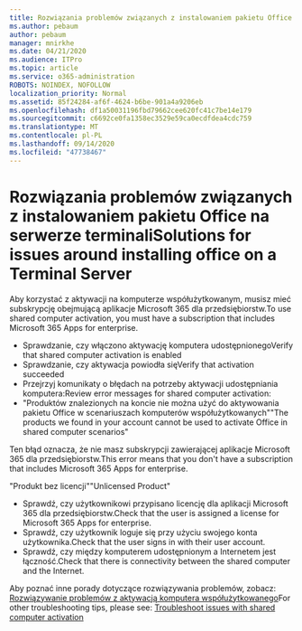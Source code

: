 ```yaml
---
title: Rozwiązania problemów związanych z instalowaniem pakietu Office na serwerze terminali
ms.author: pebaum
author: pebaum
manager: mnirkhe
ms.date: 04/21/2020
ms.audience: ITPro
ms.topic: article
ms.service: o365-administration
ROBOTS: NOINDEX, NOFOLLOW
localization_priority: Normal
ms.assetid: 85f24284-af6f-4624-b6be-901a4a9206eb
ms.openlocfilehash: df1a50031196fbd79662cee620fc41c7be14e179
ms.sourcegitcommit: c6692ce0fa1358ec3529e59ca0ecdfdea4cdc759
ms.translationtype: MT
ms.contentlocale: pl-PL
ms.lasthandoff: 09/14/2020
ms.locfileid: "47738467"
---
```

# <a name="solutions-for-issues-around-installing-office-on-a-terminal-server"></a><span data-ttu-id="2c6ca-102">Rozwiązania problemów związanych z instalowaniem pakietu Office na serwerze terminali</span><span class="sxs-lookup"><span data-stu-id="2c6ca-102">Solutions for issues around installing office on a Terminal Server</span></span>

<span data-ttu-id="2c6ca-103">Aby korzystać z aktywacji na komputerze współużytkowanym, musisz mieć subskrypcję obejmującą aplikacje Microsoft 365 dla przedsiębiorstw.</span><span class="sxs-lookup"><span data-stu-id="2c6ca-103">To use shared computer activation, you must have a subscription that includes Microsoft 365 Apps for enterprise.</span></span>
  
- <span data-ttu-id="2c6ca-104">Sprawdzanie, czy włączono aktywację komputera udostępnionego</span><span class="sxs-lookup"><span data-stu-id="2c6ca-104">Verify that shared computer activation is enabled</span></span>
- <span data-ttu-id="2c6ca-105">Sprawdzanie, czy aktywacja powiodła się</span><span class="sxs-lookup"><span data-stu-id="2c6ca-105">Verify that activation succeeded</span></span>
- <span data-ttu-id="2c6ca-106">Przejrzyj komunikaty o błędach na potrzeby aktywacji udostępniania komputera:</span><span class="sxs-lookup"><span data-stu-id="2c6ca-106">Review error messages for shared computer activation:</span></span>
- <span data-ttu-id="2c6ca-107">"Produktów znalezionych na koncie nie można użyć do aktywowania pakietu Office w scenariuszach komputerów współużytkowanych"</span><span class="sxs-lookup"><span data-stu-id="2c6ca-107">"The products we found in your account cannot be used to activate Office in shared computer scenarios"</span></span>
  
<span data-ttu-id="2c6ca-108">Ten błąd oznacza, że nie masz subskrypcji zawierającej aplikacje Microsoft 365 dla przedsiębiorstw.</span><span class="sxs-lookup"><span data-stu-id="2c6ca-108">This error means that you don't have a subscription that includes Microsoft 365 Apps for enterprise.</span></span>

<span data-ttu-id="2c6ca-109">"Produkt bez licencji"</span><span class="sxs-lookup"><span data-stu-id="2c6ca-109">"Unlicensed Product"</span></span>

- <span data-ttu-id="2c6ca-110">Sprawdź, czy użytkownikowi przypisano licencję dla aplikacji Microsoft 365 dla przedsiębiorstw.</span><span class="sxs-lookup"><span data-stu-id="2c6ca-110">Check that the user is assigned a license for Microsoft 365 Apps for enterprise.</span></span>
- <span data-ttu-id="2c6ca-111">Sprawdź, czy użytkownik loguje się przy użyciu swojego konta użytkownika.</span><span class="sxs-lookup"><span data-stu-id="2c6ca-111">Check that the user signs in with their user account.</span></span>
- <span data-ttu-id="2c6ca-112">Sprawdź, czy między komputerem udostępnionym a Internetem jest łączność.</span><span class="sxs-lookup"><span data-stu-id="2c6ca-112">Check that there is connectivity between the shared computer and the Internet.</span></span>

<span data-ttu-id="2c6ca-113">Aby poznać inne porady dotyczące rozwiązywania problemów, zobacz: [Rozwiązywanie problemów z aktywacją komputera współużytkowanego](https://docs.microsoft.com/DeployOffice/troubleshoot-shared-computer-activation)</span><span class="sxs-lookup"><span data-stu-id="2c6ca-113">For other troubleshooting tips, please see: [Troubleshoot issues with shared computer activation](https://docs.microsoft.com/DeployOffice/troubleshoot-shared-computer-activation)</span></span>